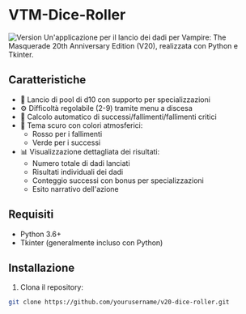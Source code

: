 # VTM-Dice-Roller
![Version](https://img.shields.io/badge/Version-1.0-green)
Un'applicazione per il lancio dei dadi per Vampire: The Masquerade 20th Anniversary Edition (V20), realizzata con Python e Tkinter.

## Caratteristiche
- 🎲 Lancio di pool di d10 con supporto per specializzazioni
- ⚙️ Difficoltà regolabile (2-9) tramite menu a discesa
- 🎯 Calcolo automatico di successi/fallimenti/fallimenti critici
- 🌙 Tema scuro con colori atmosferici:
  - Rosso per i fallimenti
  - Verde per i successi
- 📊 Visualizzazione dettagliata dei risultati:
  - Numero totale di dadi lanciati
  - Risultati individuali dei dadi
  - Conteggio successi con bonus per specializzazioni
  - Esito narrativo dell'azione

## Requisiti
- Python 3.6+
- Tkinter (generalmente incluso con Python)

## Installazione
1. Clona il repository:
```bash
git clone https://github.com/yourusername/v20-dice-roller.git
